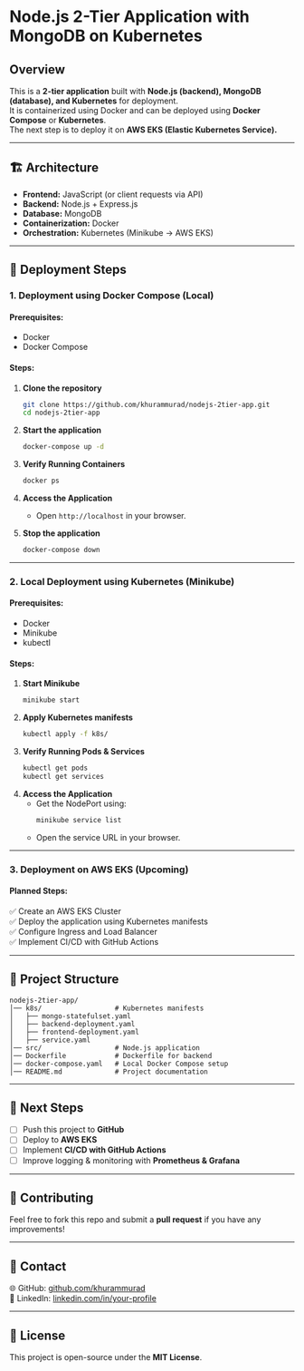 # Node.js 2-Tier Application with MongoDB on Kubernetes

## Overview
This is a **2-tier application** built with **Node.js (backend), MongoDB (database), and Kubernetes** for deployment.  
It is containerized using Docker and can be deployed using **Docker Compose** or **Kubernetes**.  
The next step is to deploy it on **AWS EKS (Elastic Kubernetes Service).**

---

## 🏗️ Architecture

- **Frontend:** JavaScript (or client requests via API)
- **Backend:** Node.js + Express.js
- **Database:** MongoDB
- **Containerization:** Docker
- **Orchestration:** Kubernetes (Minikube → AWS EKS)

---

## 🚀 Deployment Steps

### **1. Deployment using Docker Compose (Local)**
#### Prerequisites:
- Docker
- Docker Compose

#### Steps:
1. **Clone the repository**  
   ```bash
   git clone https://github.com/khurammurad/nodejs-2tier-app.git
   cd nodejs-2tier-app
   ```
2. **Start the application**  
   ```bash
   docker-compose up -d
   ```
3. **Verify Running Containers**  
   ```bash
   docker ps
   ```
4. **Access the Application**  
   - Open `http://localhost` in your browser.

5. **Stop the application**  
   ```bash
   docker-compose down
   ```

---

### **2. Local Deployment using Kubernetes (Minikube)**
#### Prerequisites:
- Docker
- Minikube
- kubectl

#### Steps:
1. **Start Minikube**  
   ```bash
   minikube start
   ```
2. **Apply Kubernetes manifests**  
   ```bash
   kubectl apply -f k8s/
   ```
3. **Verify Running Pods & Services**  
   ```bash
   kubectl get pods
   kubectl get services
   ```
4. **Access the Application**  
   - Get the NodePort using:  
     ```bash
     minikube service list
     ```
   - Open the service URL in your browser.

---

### **3. Deployment on AWS EKS (Upcoming)**
#### Planned Steps:
✅ Create an AWS EKS Cluster  
✅ Deploy the application using Kubernetes manifests  
✅ Configure Ingress and Load Balancer  
✅ Implement CI/CD with GitHub Actions  

---

## 📁 Project Structure

```
nodejs-2tier-app/
│── k8s/                  # Kubernetes manifests
│   ├── mongo-statefulset.yaml
│   ├── backend-deployment.yaml
│   ├── frontend-deployment.yaml
│   ├── service.yaml
│── src/                  # Node.js application
│── Dockerfile            # Dockerfile for backend
│── docker-compose.yaml   # Local Docker Compose setup
│── README.md             # Project documentation
```

---

## 📌 Next Steps
- [ ] Push this project to **GitHub**
- [ ] Deploy to **AWS EKS**
- [ ] Implement **CI/CD with GitHub Actions**
- [ ] Improve logging & monitoring with **Prometheus & Grafana**

---

## 🤝 Contributing
Feel free to fork this repo and submit a **pull request** if you have any improvements!

---

## 🔗 Contact
🌐 GitHub: [github.com/khurammurad](https://github.com/khurammurad)  
🚀 LinkedIn: [linkedin.com/in/your-profile](https://linkedin.com/in/your-profile)

---

## 📜 License
This project is open-source under the **MIT License**.
```
